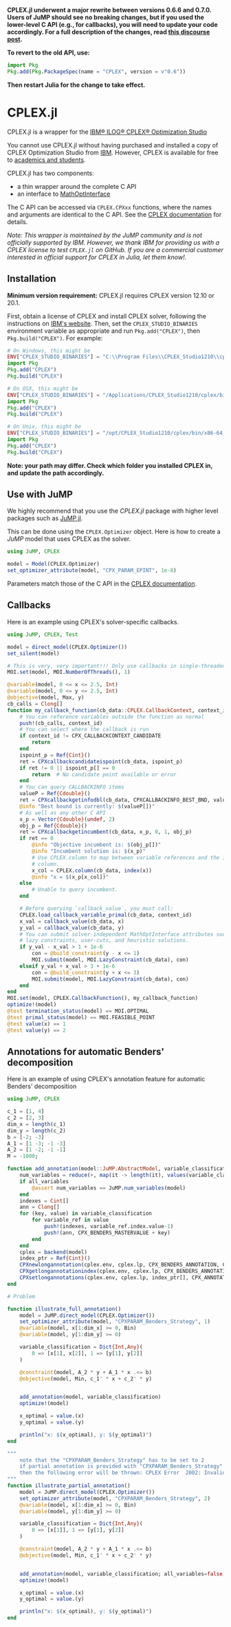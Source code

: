 **CPLEX.jl underwent a major rewrite between versions 0.6.6 and 0.7.0. Users of
JuMP should see no breaking changes, but if you used the lower-level C API
(e.g., for callbacks), you will need to update your code accordingly. For a full
description of the changes, read [this discourse post](https://discourse.julialang.org/t/ann-upcoming-breaking-changes-to-cplex-jl-and-gurobi-jl/47814).**

**To revert to the old API, use:**
```julia
import Pkg
Pkg.add(Pkg.PackageSpec(name = "CPLEX", version = v"0.6"))
```
**Then restart Julia for the change to take effect.**

# CPLEX.jl

CPLEX.jl is a wrapper for the [IBM® ILOG® CPLEX® Optimization
Studio](https://www.ibm.com/products/ilog-cplex-optimization-studio)

You cannot use CPLEX.jl without having purchased and installed a copy of CPLEX
Optimization Studio from [IBM](http://www.ibm.com/). However, CPLEX is
available for free to [academics and students](http://ibm.biz/Bdzvqw).

CPLEX.jl has two components:
 - a thin wrapper around the complete C API
 - an interface to [MathOptInterface](https://github.com/jump-dev/MathOptInterface.jl)

The C API can be accessed via `CPLEX.CPXxx` functions, where the names and
arguments are identical to the C API. See the [CPLEX documentation](https://www.ibm.com/support/knowledgecenter/SSSA5P_12.10.0/COS_KC_home.html)
for details.

*Note: This wrapper is maintained by the JuMP community and is not
officially supported by IBM. However, we thank IBM for providing us with a
CPLEX license to test `CPLEX.jl` on GitHub. If you are a commercial customer
interested in official support for CPLEX in Julia, let them know!.*

## Installation

**Minimum version requirement:** CPLEX.jl requires CPLEX version 12.10 or 20.1.

First, obtain a license of CPLEX and install CPLEX solver, following the
instructions on [IBM's website](https://www.ibm.com/analytics/cplex-optimizer). Then, set the
`CPLEX_STUDIO_BINARIES` environment variable as appropriate and run
`Pkg.add("CPLEX")`, then `Pkg.build("CPLEX")`. For example:
```julia
# On Windows, this might be
ENV["CPLEX_STUDIO_BINARIES"] = "C:\\Program Files\\CPLEX_Studio1210\\cplex\\bin\\x86-64_win\\"
import Pkg
Pkg.add("CPLEX")
Pkg.build("CPLEX")

# On OSX, this might be
ENV["CPLEX_STUDIO_BINARIES"] = "/Applications/CPLEX_Studio1210/cplex/bin/x86-64_osx/"
import Pkg
Pkg.add("CPLEX")
Pkg.build("CPLEX")

# On Unix, this might be
ENV["CPLEX_STUDIO_BINARIES"] = "/opt/CPLEX_Studio1210/cplex/bin/x86-64_linux/"
import Pkg
Pkg.add("CPLEX")
Pkg.build("CPLEX")
```
**Note: your path may differ. Check which folder you installed CPLEX in, and
update the path accordingly.**

## Use with JuMP

We highly recommend that you use the *CPLEX.jl* package with higher level
packages such as [JuMP.jl](https://github.com/jump-dev/JuMP.jl).

This can be done using the ``CPLEX.Optimizer`` object. Here is how to create a
*JuMP* model that uses CPLEX as the solver.
```julia
using JuMP, CPLEX

model = Model(CPLEX.Optimizer)
set_optimizer_attribute(model, "CPX_PARAM_EPINT", 1e-8)
```

Parameters match those of the C API in the [CPLEX documentation](https://www.ibm.com/support/knowledgecenter/SSSA5P_12.10.0/ilog.odms.cplex.help/CPLEX/Parameters/topics/introListAlpha.html).

## Callbacks

Here is an example using CPLEX's solver-specific callbacks.

```julia
using JuMP, CPLEX, Test

model = direct_model(CPLEX.Optimizer())
set_silent(model)

# This is very, very important!!! Only use callbacks in single-threaded mode.
MOI.set(model, MOI.NumberOfThreads(), 1)

@variable(model, 0 <= x <= 2.5, Int)
@variable(model, 0 <= y <= 2.5, Int)
@objective(model, Max, y)
cb_calls = Clong[]
function my_callback_function(cb_data::CPLEX.CallbackContext, context_id::Clong)
    # You can reference variables outside the function as normal
    push!(cb_calls, context_id)
    # You can select where the callback is run
    if context_id != CPX_CALLBACKCONTEXT_CANDIDATE
        return
    end
    ispoint_p = Ref{Cint}()
    ret = CPXcallbackcandidateispoint(cb_data, ispoint_p)
    if ret != 0 || ispoint_p[] == 0
        return  # No candidate point available or error
    end
    # You can query CALLBACKINFO items
    valueP = Ref{Cdouble}()
    ret = CPXcallbackgetinfodbl(cb_data, CPXCALLBACKINFO_BEST_BND, valueP)
    @info "Best bound is currently: $(valueP[])"
    # As well as any other C API
    x_p = Vector{Cdouble}(undef, 2)
    obj_p = Ref{Cdouble}()
    ret = CPXcallbackgetincumbent(cb_data, x_p, 0, 1, obj_p)
    if ret == 0
        @info "Objective incumbent is: $(obj_p[])"
        @info "Incumbent solution is: $(x_p)"
        # Use CPLEX.column to map between variable references and the 1-based
        # column.
        x_col = CPLEX.column(cb_data, index(x))
        @info "x = $(x_p[x_col])"
    else
        # Unable to query incumbent.
    end

    # Before querying `callback_value`, you must call:
    CPLEX.load_callback_variable_primal(cb_data, context_id)
    x_val = callback_value(cb_data, x)
    y_val = callback_value(cb_data, y)
    # You can submit solver-independent MathOptInterface attributes such as
    # lazy constraints, user-cuts, and heuristic solutions.
    if y_val - x_val > 1 + 1e-6
        con = @build_constraint(y - x <= 1)
        MOI.submit(model, MOI.LazyConstraint(cb_data), con)
    elseif y_val + x_val > 3 + 1e-6
        con = @build_constraint(y + x <= 3)
        MOI.submit(model, MOI.LazyConstraint(cb_data), con)
    end
end
MOI.set(model, CPLEX.CallbackFunction(), my_callback_function)
optimize!(model)
@test termination_status(model) == MOI.OPTIMAL
@test primal_status(model) == MOI.FEASIBLE_POINT
@test value(x) == 1
@test value(y) == 2
```

## Annotations for automatic Benders' decomposition

Here is an example of using CPLEX's annotation feature for automatic Benders' decomposition 

```julia
using JuMP, CPLEX

c_1 = [1, 4]
c_2 = [2, 3]
dim_x = length(c_1)
dim_y = length(c_2)
b = [-2; -3]
A_1 = [1 -3; -1 -3]
A_2 = [1 -2; -1 -1]
M = -1000;

function add_annotation(model::JuMP.AbstractModel, variable_classification::Dict; all_variables=true)
    num_variables = reduce(+, map(it -> length(it), values(variable_classification)))
    if all_variables
        @assert num_variables == JuMP.num_variables(model)
    end
    indexes = Cint[] 
    ann = Clong[]
    for (key, value) in variable_classification
        for variable_ref in value 
            push!(indexes, variable_ref.index.value-1)
            push!(ann, CPX_BENDERS_MASTERVALUE + key)
        end 
    end 
    cplex = backend(model)
    index_ptr = Ref{Cint}() 
    CPXnewlongannotation(cplex.env, cplex.lp, CPX_BENDERS_ANNOTATION, CPX_BENDERS_MASTERVALUE)
    CPXgetlongannotationindex(cplex.env, cplex.lp, CPX_BENDERS_ANNOTATION, index_ptr)
    CPXsetlongannotations(cplex.env, cplex.lp, index_ptr[], CPX_ANNOTATIONOBJ_COL, cnt, indexes, ann)
end 

# Problem 

function illustrate_full_annotation()
    model = JuMP.direct_model(CPLEX.Optimizer())
    set_optimizer_attribute(model, "CPXPARAM_Benders_Strategy", 1)
    @variable(model, x[1:dim_x] >= 0, Bin)
    @variable(model, y[1:dim_y] >= 0)

    variable_classification = Dict{Int,Any}(
        0 => [x[1], x[2]], 1 => [y[1], y[2]]
    )

    @constraint(model, A_2 * y + A_1 * x .<= b)
    @objective(model, Min, c_1' * x + c_2' * y)


    add_annotation(model, variable_classification)
    optimize!(model)

    x_optimal = value.(x)
    y_optimal = value.(y)

    println("x: $(x_optimal), y: $(y_optimal)")
end

"""
    note that the "CPXPARAM_Benders_Strategy" has to be set to 2
    if partial annotation is provided with "CPXPARAM_Benders_Strategy" has to be set to 1
    then the following error will be thrown: CPLEX Error  2002: Invalid Benders decomposition.
"""
function illustrate_partial_annotation() 
    model = JuMP.direct_model(CPLEX.Optimizer())
    set_optimizer_attribute(model, "CPXPARAM_Benders_Strategy", 2)
    @variable(model, x[1:dim_x] >= 0, Bin)
    @variable(model, y[1:dim_y] >= 0)

    variable_classification = Dict{Int,Any}(
        0 => [x[1]], 1 => [y[1], y[2]]
    )

    @constraint(model, A_2 * y + A_1 * x .<= b)
    @objective(model, Min, c_1' * x + c_2' * y)


    add_annotation(model, variable_classification; all_variables=false)
    optimize!(model)

    x_optimal = value.(x)
    y_optimal = value.(y)

    println("x: $(x_optimal), y: $(y_optimal)")
end 
```

